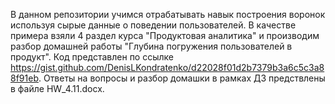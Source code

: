 В данном репозитории учимся отрабатывать навык построения воронок используя сырые данные о поведении пользователей. В качестве примера взяли 4 раздел курса "Продуктовая аналитика" и производим разбор домашней работы "Глубина погружения пользователей в продукт".
Код представлен по ссылке https://gist.github.com/DenisLKondratenko/d22028f01d2b7379b3a6c5c3a88f91eb.
Ответы на вопросы и разбор домашки в рамках ДЗ предствлены в файле HW_4.11.docx.
